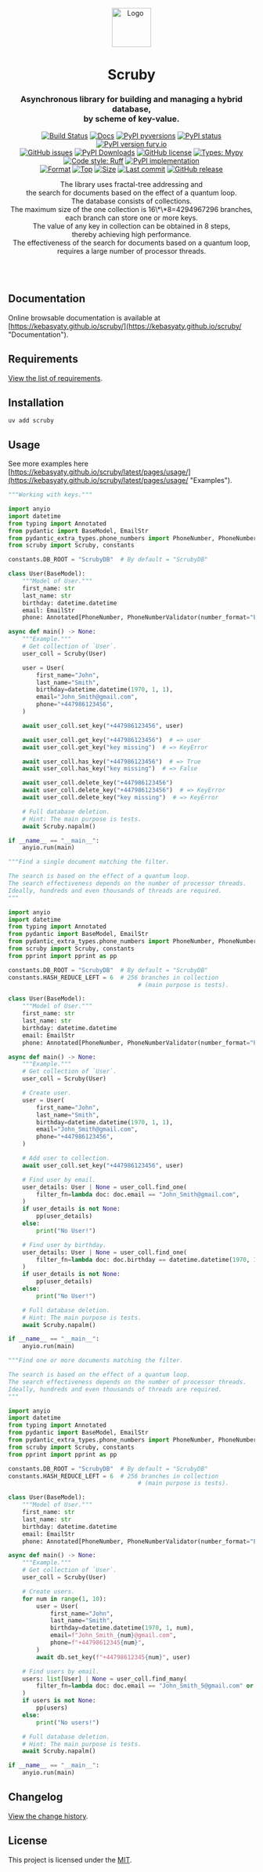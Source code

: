 <div align="center">
  <p align="center">
    <a href="https://github.com/kebasyaty/scruby">
      <img
        height="80"
        alt="Logo"
        src="https://raw.githubusercontent.com/kebasyaty/scruby/main/assets/logo.svg">
    </a>
  </p>
  <p>
    <h1>Scruby</h1>
    <h3>Asynchronous library for building and managing a hybrid database,<br>by scheme of key-value.</h3>
    <p align="center">
      <a href="https://github.com/kebasyaty/scruby/actions/workflows/test.yml" alt="Build Status"><img src="https://github.com/kebasyaty/scruby/actions/workflows/test.yml/badge.svg" alt="Build Status"></a>
      <a href="https://kebasyaty.github.io/scruby/" alt="Docs"><img src="https://img.shields.io/badge/docs-available-brightgreen.svg" alt="Docs"></a>
      <a href="https://pypi.python.org/pypi/scruby/" alt="PyPI pyversions"><img src="https://img.shields.io/pypi/pyversions/scruby.svg" alt="PyPI pyversions"></a>
      <a href="https://pypi.python.org/pypi/scruby/" alt="PyPI status"><img src="https://img.shields.io/pypi/status/scruby.svg" alt="PyPI status"></a>
      <a href="https://pypi.python.org/pypi/scruby/" alt="PyPI version fury.io"><img src="https://badge.fury.io/py/scruby.svg" alt="PyPI version fury.io"></a>
      <br>
      <a href="https://github.com/kebasyaty/scruby/issues"><img src="https://img.shields.io/github/issues/kebasyaty/scruby.svg" alt="GitHub issues"></a>
      <a href="https://pepy.tech/projects/scruby"><img src="https://static.pepy.tech/badge/scruby" alt="PyPI Downloads"></a>
      <a href="https://github.com/kebasyaty/scruby/blob/main/LICENSE" alt="GitHub license"><img src="https://img.shields.io/github/license/kebasyaty/scruby" alt="GitHub license"></a>
      <a href="https://mypy-lang.org/" alt="Types: Mypy"><img src="https://img.shields.io/badge/types-Mypy-202235.svg?color=0c7ebf" alt="Types: Mypy"></a>
      <a href="https://docs.astral.sh/ruff/" alt="Code style: Ruff"><img src="https://img.shields.io/badge/code%20style-Ruff-FDD835.svg" alt="Code style: Ruff"></a>
      <a href="https://github.com/kebasyaty/scruby" alt="PyPI implementation"><img src="https://img.shields.io/pypi/implementation/scruby" alt="PyPI implementation"></a>
      <br>
      <a href="https://pypi.org/project/scruby"><img src="https://img.shields.io/pypi/format/scruby" alt="Format"></a>
      <a href="https://github.com/kebasyaty/scruby"><img src="https://img.shields.io/github/languages/top/kebasyaty/scruby" alt="Top"></a>
      <a href="https://github.com/kebasyaty/scruby"><img src="https://img.shields.io/github/repo-size/kebasyaty/scruby" alt="Size"></a>
      <a href="https://github.com/kebasyaty/scruby"><img src="https://img.shields.io/github/last-commit/kebasyaty/scruby/main" alt="Last commit"></a>
      <a href="https://github.com/kebasyaty/scruby/releases/" alt="GitHub release"><img src="https://img.shields.io/github/release/kebasyaty/scruby" alt="GitHub release"></a>
    </p>
    <p align="center">
        The library uses fractal-tree addressing and
        <br>
        the search for documents based on the effect of a quantum loop.
        <br>
        The database consists of collections.
        <br>
        The maximum size of the one collection is 16\*\*8=4294967296 branches,
        <br>
        each branch can store one or more keys.
        <br>
        The value of any key in collection can be obtained in 8 steps,
        <br>
        thereby achieving high performance.
        <br>
        The effectiveness of the search for documents based on a quantum loop,
        <br>
        requires a large number of processor threads.
    </p>
  </p>
</div>

##

<br>

## Documentation

Online browsable documentation is available at [https://kebasyaty.github.io/scruby/](https://kebasyaty.github.io/scruby/ "Documentation").

## Requirements

[View the list of requirements](https://github.com/kebasyaty/scruby/blob/v0/REQUIREMENTS.md "Requirements").

## Installation

```shell
uv add scruby
```

## Usage

See more examples here [https://kebasyaty.github.io/scruby/latest/pages/usage/](https://kebasyaty.github.io/scruby/latest/pages/usage/ "Examples").

```python
"""Working with keys."""

import anyio
import datetime
from typing import Annotated
from pydantic import BaseModel, EmailStr
from pydantic_extra_types.phone_numbers import PhoneNumber, PhoneNumberValidator
from scruby import Scruby, constants

constants.DB_ROOT = "ScrubyDB"  # By default = "ScrubyDB"

class User(BaseModel):
    """Model of User."""
    first_name: str
    last_name: str
    birthday: datetime.datetime
    email: EmailStr
    phone: Annotated[PhoneNumber, PhoneNumberValidator(number_format="E164")]

async def main() -> None:
    """Example."""
    # Get collection of `User`.
    user_coll = Scruby(User)

    user = User(
        first_name="John",
        last_name="Smith",
        birthday=datetime.datetime(1970, 1, 1),
        email="John_Smith@gmail.com",
        phone="+447986123456",
    )

    await user_coll.set_key("+447986123456", user)

    await user_coll.get_key("+447986123456")  # => user
    await user_coll.get_key("key missing")  # => KeyError

    await user_coll.has_key("+447986123456")  # => True
    await user_coll.has_key("key missing")  # => False

    await user_coll.delete_key("+447986123456")
    await user_coll.delete_key("+447986123456")  # => KeyError
    await user_coll.delete_key("key missing")  # => KeyError

    # Full database deletion.
    # Hint: The main purpose is tests.
    await Scruby.napalm()

if __name__ == "__main__":
    anyio.run(main)
```

```python
"""Find a single document matching the filter.

The search is based on the effect of a quantum loop.
The search effectiveness depends on the number of processor threads.
Ideally, hundreds and even thousands of threads are required.
"""

import anyio
import datetime
from typing import Annotated
from pydantic import BaseModel, EmailStr
from pydantic_extra_types.phone_numbers import PhoneNumber, PhoneNumberValidator
from scruby import Scruby, constants
from pprint import pprint as pp

constants.DB_ROOT = "ScrubyDB"  # By default = "ScrubyDB"
constants.HASH_REDUCE_LEFT = 6  # 256 branches in collection
                                     # (main purpose is tests).

class User(BaseModel):
    """Model of User."""
    first_name: str
    last_name: str
    birthday: datetime.datetime
    email: EmailStr
    phone: Annotated[PhoneNumber, PhoneNumberValidator(number_format="E164")]

async def main() -> None:
    """Example."""
    # Get collection of `User`.
    user_coll = Scruby(User)

    # Create user.
    user = User(
        first_name="John",
        last_name="Smith",
        birthday=datetime.datetime(1970, 1, 1),
        email="John_Smith@gmail.com",
        phone="+447986123456",
    )

    # Add user to collection.
    await user_coll.set_key("+447986123456", user)

    # Find user by email.
    user_details: User | None = user_coll.find_one(
        filter_fn=lambda doc: doc.email == "John_Smith@gmail.com",
    )
    if user_details is not None:
        pp(user_details)
    else:
        print("No User!")

    # Find user by birthday.
    user_details: User | None = user_coll.find_one(
        filter_fn=lambda doc: doc.birthday == datetime.datetime(1970, 1, 1),
    )
    if user_details is not None:
        pp(user_details)
    else:
        print("No User!")

    # Full database deletion.
    # Hint: The main purpose is tests.
    await Scruby.napalm()

if __name__ == "__main__":
    anyio.run(main)
```

```python
"""Find one or more documents matching the filter.

The search is based on the effect of a quantum loop.
The search effectiveness depends on the number of processor threads.
Ideally, hundreds and even thousands of threads are required.
"""

import anyio
import datetime
from typing import Annotated
from pydantic import BaseModel, EmailStr
from pydantic_extra_types.phone_numbers import PhoneNumber, PhoneNumberValidator
from scruby import Scruby, constants
from pprint import pprint as pp

constants.DB_ROOT = "ScrubyDB"  # By default = "ScrubyDB"
constants.HASH_REDUCE_LEFT = 6  # 256 branches in collection
                                     # (main purpose is tests).

class User(BaseModel):
    """Model of User."""
    first_name: str
    last_name: str
    birthday: datetime.datetime
    email: EmailStr
    phone: Annotated[PhoneNumber, PhoneNumberValidator(number_format="E164")]

async def main() -> None:
    """Example."""
    # Get collection of `User`.
    user_coll = Scruby(User)

    # Create users.
    for num in range(1, 10):
        user = User(
            first_name="John",
            last_name="Smith",
            birthday=datetime.datetime(1970, 1, num),
            email=f"John_Smith_{num}@gmail.com",
            phone=f"+44798612345{num}",
        )
        await db.set_key(f"+44798612345{num}", user)

    # Find users by email.
    users: list[User] | None = user_coll.find_many(
        filter_fn=lambda doc: doc.email == "John_Smith_5@gmail.com" or doc.email == "John_Smith_8@gmail.com",
    )
    if users is not None:
        pp(users)
    else:
        print("No users!")

    # Full database deletion.
    # Hint: The main purpose is tests.
    await Scruby.napalm()

if __name__ == "__main__":
    anyio.run(main)
```

## Changelog

[View the change history](https://github.com/kebasyaty/scruby/blob/v0/CHANGELOG.md "Changelog").

## License

This project is licensed under the [MIT](https://github.com/kebasyaty/scruby/blob/main/LICENSE "MIT").
